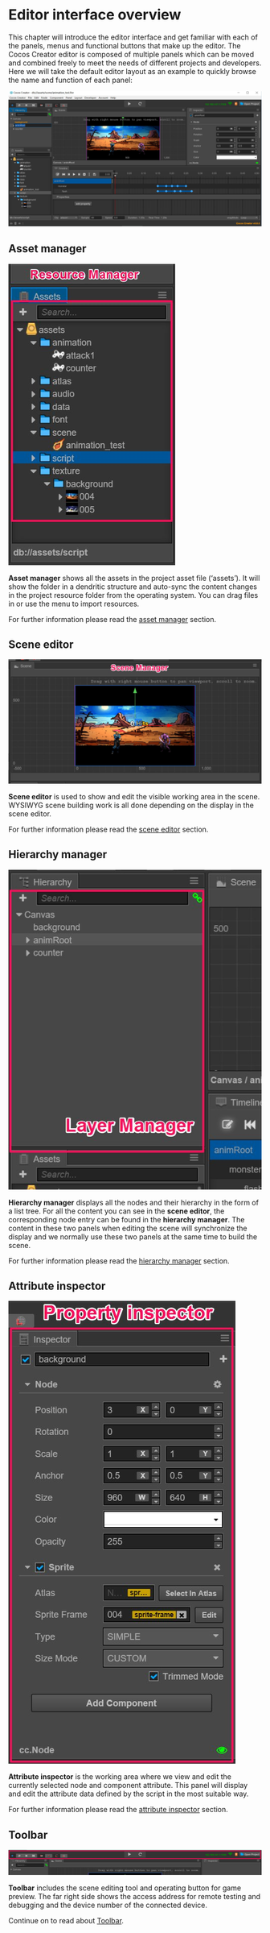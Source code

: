 # Editor interface overview
This chapter will introduce the editor interface and get familiar with each of the panels, menus and functional buttons that make up the editor. The Cocos Creator editor is composed of multiple panels which can be moved and combined freely to meet the needs of different projects and developers. Here we will take the default editor layout as an example to quickly browse the name and function of each panel:

<a href="index/editor-overview.png"><img src="index/editor-overview.png" alt="editor overview"></a>

## Asset manager

![assets](index/assets.png)

**Asset manager** shows all the assets in the project asset file (‘assets’). It will show the folder in a dendritic structure and auto-sync the content changes in the project resource folder from the operating system. You can drag files in or use the menu to import resources.

For further information please read the [asset manager](editor-panels/assets.md) section.

## Scene editor

![scene](index/scene.png)

**Scene editor** is used to show and edit the visible working area in the scene. WYSIWYG scene building work is all done depending on the display in the scene editor.

For further information please read the [scene editor](editor-panels/scene.md) section.

## Hierarchy manager

![hierarchy](index/hierarchy.png)

**Hierarchy manager** displays all the nodes and their hierarchy in the form of a list tree. For all the content you can see in the **scene editor**, the corresponding node entry can be found in the **hierarchy manager**. The content in these two panels when editing the scene will synchronize the display and we normally use these two panels at the same time to build the scene.

For further information please read the [hierarchy manager](editor-panels/hierarchy.md) section.

## Attribute inspector

![inspector](index/inspector.png)

**Attribute inspector** is the working area where we view and edit the currently selected node and component attribute. This panel will display and edit the attribute data defined by the script in the most suitable way.

For further information please read the [attribute inspector](editor-panels/inspector.md) section.

## Toolbar

![toolbar](index/toolbar.png)

**Toolbar** includes the scene editing tool and operating button for game preview. The far right side shows the access address for remote testing and debugging and the device number of the connected device.

Continue on to read about [Toolbar](toolbar.md).

